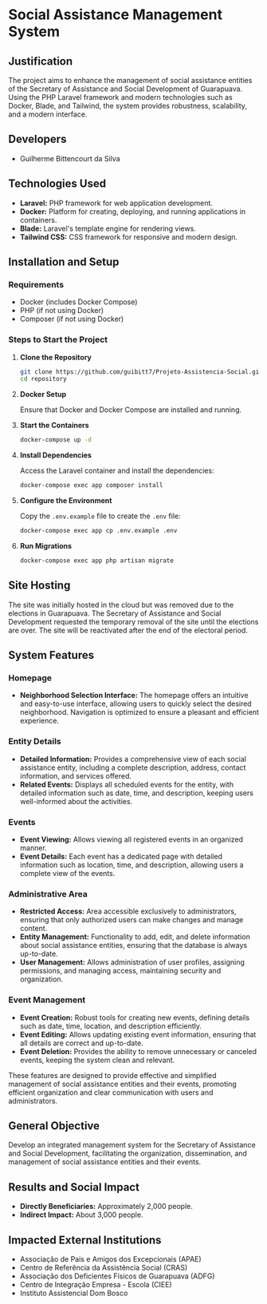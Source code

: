 # Social Assistance Management System

## Justification

The project aims to enhance the management of social assistance entities of the Secretary of Assistance and Social Development of Guarapuava. Using the PHP Laravel framework and modern technologies such as Docker, Blade, and Tailwind, the system provides robustness, scalability, and a modern interface.

## Developers

- Guilherme Bittencourt da Silva

## Technologies Used

- **Laravel:** PHP framework for web application development.
- **Docker:** Platform for creating, deploying, and running applications in containers.
- **Blade:** Laravel's template engine for rendering views.
- **Tailwind CSS:** CSS framework for responsive and modern design.

## Installation and Setup

### Requirements

- Docker (includes Docker Compose)
- PHP (if not using Docker)
- Composer (if not using Docker)

### Steps to Start the Project

1. **Clone the Repository**

    ```bash
    git clone https://github.com/guibitt7/Projeto-Assistencia-Social.git
    cd repository
    ```

2. **Docker Setup**

    Ensure that Docker and Docker Compose are installed and running.

3. **Start the Containers**

    ```bash
    docker-compose up -d
    ```

4. **Install Dependencies**

    Access the Laravel container and install the dependencies:

    ```bash
    docker-compose exec app composer install
    ```

5. **Configure the Environment**

    Copy the `.env.example` file to create the `.env` file:

    ```bash
    docker-compose exec app cp .env.example .env
    ```

6. **Run Migrations**

    ```bash
    docker-compose exec app php artisan migrate
    ```

## Site Hosting

The site was initially hosted in the cloud but was removed due to the elections in Guarapuava. The Secretary of Assistance and Social Development requested the temporary removal of the site until the elections are over. The site will be reactivated after the end of the electoral period.

## System Features

### Homepage

- **Neighborhood Selection Interface:** The homepage offers an intuitive and easy-to-use interface, allowing users to quickly select the desired neighborhood. Navigation is optimized to ensure a pleasant and efficient experience.

### Entity Details

- **Detailed Information:** Provides a comprehensive view of each social assistance entity, including a complete description, address, contact information, and services offered.
- **Related Events:** Displays all scheduled events for the entity, with detailed information such as date, time, and description, keeping users well-informed about the activities.

### Events

- **Event Viewing:** Allows viewing all registered events in an organized manner.
- **Event Details:** Each event has a dedicated page with detailed information such as location, time, and description, allowing users a complete view of the events.

### Administrative Area

- **Restricted Access:** Area accessible exclusively to administrators, ensuring that only authorized users can make changes and manage content.
- **Entity Management:** Functionality to add, edit, and delete information about social assistance entities, ensuring that the database is always up-to-date.
- **User Management:** Allows administration of user profiles, assigning permissions, and managing access, maintaining security and organization.

### Event Management

- **Event Creation:** Robust tools for creating new events, defining details such as date, time, location, and description efficiently.
- **Event Editing:** Allows updating existing event information, ensuring that all details are correct and up-to-date.
- **Event Deletion:** Provides the ability to remove unnecessary or canceled events, keeping the system clean and relevant.

These features are designed to provide effective and simplified management of social assistance entities and their events, promoting efficient organization and clear communication with users and administrators.

## General Objective

Develop an integrated management system for the Secretary of Assistance and Social Development, facilitating the organization, dissemination, and management of social assistance entities and their events.

## Results and Social Impact

- **Directly Beneficiaries:** Approximately 2,000 people.
- **Indirect Impact:** About 3,000 people.

## Impacted External Institutions

- Associação de Pais e Amigos dos Excepcionais (APAE)
- Centro de Referência da Assistência Social (CRAS)
- Associação dos Deficientes Físicos de Guarapuava (ADFG)
- Centro de Integração Empresa - Escola (CIEE)
- Instituto Assistencial Dom Bosco
